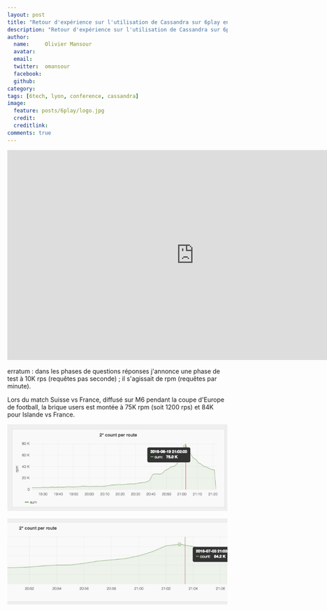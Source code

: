 ```yaml
---
layout: post
title: "Retour d'expérience sur l'utilisation de Cassandra sur 6play en vidéo"
description: "Retour d'expérience sur l'utilisation de Cassandra sur 6play en vidéo"
author:
  name:     Olivier Mansour
  avatar:   
  email:
  twitter:  omansour      
  facebook:       
  github:    
category:
tags: [6tech, lyon, conference, cassandra]
image:
  feature: posts/6play/logo.jpg
  credit: 
  creditlink: 
comments: true
---
```


<iframe width="853" height="480" src="https://www.youtube.com/embed/dOOjUNnwLC4" frameborder="0" allowfullscreen></iframe>

erratum : dans les phases de questions réponses j'annonce une phase de test à 10K rps (requêtes pas seconde) ; il s'agissait de rpm (requêtes par minute).
 
Lors du match Suisse vs France, diffusé sur M6 pendant la coupe d'Europe de football, la brique users est montée à 75K rpm (soit 1200 rps) et 84K pour Islande vs France.

![75K rpm](/images/posts/rex-cassandra/75K.jpg)

![84K rpm](/images/posts/rex-cassandra/84K.jpg)


  

